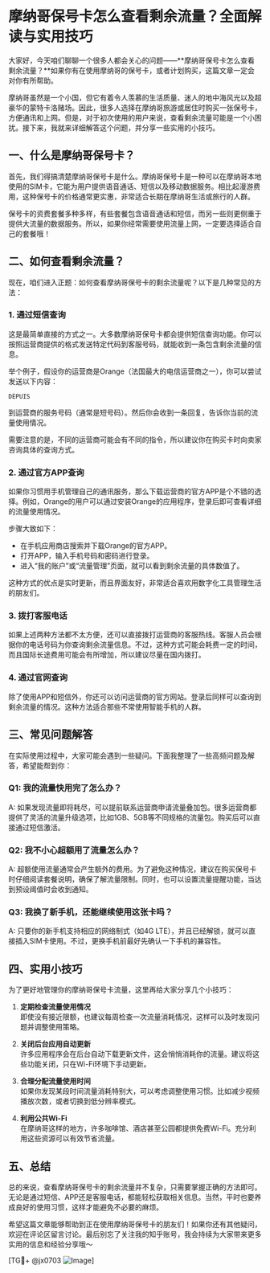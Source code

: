 # 摩纳哥保号卡怎么查看剩余流量？全面解读与实用技巧

大家好，今天咱们聊聊一个很多人都会关心的问题——**摩纳哥保号卡怎么查看剩余流量？**如果你有在使用摩纳哥的保号卡，或者计划购买，这篇文章一定会对你有所帮助。

摩纳哥虽然是一个小国，但它有着令人羡慕的生活质量、迷人的地中海风光以及超豪华的蒙特卡洛赌场。因此，很多人选择在摩纳哥旅游或居住时购买一张保号卡，方便通讯和上网。但是，对于初次使用的用户来说，查看剩余流量可能是一个小困扰。接下来，我就来详细解答这个问题，并分享一些实用的小技巧。

## 一、什么是摩纳哥保号卡？

首先，我们得搞清楚摩纳哥保号卡是什么。摩纳哥保号卡是一种可以在摩纳哥本地使用的SIM卡，它能为用户提供语音通话、短信以及移动数据服务。相比起漫游费用，这种保号卡的价格通常更实惠，非常适合长期在摩纳哥生活或旅行的人群。

保号卡的资费套餐多种多样，有些套餐包含语音通话和短信，而另一些则更侧重于提供大流量的数据服务。所以，如果你经常需要使用流量上网，一定要选择适合自己的套餐哦！

## 二、如何查看剩余流量？

现在，咱们进入正题：如何查看摩纳哥保号卡的剩余流量呢？以下是几种常见的方法：

### 1. **通过短信查询**
这是最简单直接的方式之一。大多数摩纳哥保号卡都会提供短信查询功能。你可以按照运营商提供的格式发送特定代码到客服号码，就能收到一条包含剩余流量的信息。

举个例子，假设你的运营商是Orange（法国最大的电信运营商之一），你可以尝试发送以下内容：
```
DÉPUIS
```
到运营商的服务号码（通常是短号码）。然后你会收到一条回复，告诉你当前的流量使用情况。

需要注意的是，不同的运营商可能会有不同的指令，所以建议你在购买卡时向卖家咨询具体的查询方式。

### 2. **通过官方APP查询**
如果你习惯用手机管理自己的通讯服务，那么下载运营商的官方APP是个不错的选择。例如，Orange的用户可以通过安装Orange的应用程序，登录后即可查看详细的流量使用情况。

步骤大致如下：
- 在手机应用商店搜索并下载Orange的官方APP。
- 打开APP，输入手机号码和密码进行登录。
- 进入“我的账户”或“流量管理”页面，就可以看到剩余流量的具体数值了。

这种方式的优点是实时更新，而且界面友好，非常适合喜欢用数字化工具管理生活的朋友们。

### 3. **拨打客服电话**
如果上述两种方法都不太方便，还可以直接拨打运营商的客服热线。客服人员会根据你的电话号码为你查询剩余流量信息。不过，这种方式可能会耗费一定的时间，而且国际长途费用可能会有所增加，所以建议尽量在国内拨打。

### 4. **通过官网查询**
除了使用APP和短信外，你还可以访问运营商的官方网站。登录后同样可以查询到剩余流量的情况。这种方法适合那些不常使用智能手机的人群。

## 三、常见问题解答

在实际使用过程中，大家可能会遇到一些疑问。下面我整理了一些高频问题及解答，希望能帮到你：

### Q1: 我的流量快用完了怎么办？
A: 如果发现流量即将耗尽，可以提前联系运营商申请流量叠加包。很多运营商都提供了灵活的流量升级选项，比如1GB、5GB等不同规格的流量包。购买后可以直接通过短信激活。

### Q2: 我不小心超额用了流量怎么办？
A: 超额使用流量通常会产生额外的费用。为了避免这种情况，建议在购买保号卡时仔细阅读套餐说明，确保了解流量限制。同时，也可以设置流量提醒功能，当达到预设阈值时会收到通知。

### Q3: 我换了新手机，还能继续使用这张卡吗？
A: 只要你的新手机支持相应的网络制式（如4G LTE），并且已经解锁，就可以直接插入SIM卡使用。不过，更换手机前最好先确认一下手机的兼容性。

## 四、实用小技巧

为了更好地管理你的摩纳哥保号卡流量，这里再给大家分享几个小技巧：

1. **定期检查流量使用情况**  
   即使没有接近限额，也建议每周检查一次流量消耗情况，这样可以及时发现问题并调整使用策略。

2. **关闭后台应用自动更新**  
   许多应用程序会在后台自动下载更新文件，这会悄悄消耗你的流量。建议将这些功能关闭，只在Wi-Fi环境下手动更新。

3. **合理分配流量使用时间**  
   如果你发现某段时间流量消耗特别大，可以考虑调整使用习惯。比如减少视频播放次数，或者切换到低分辨率模式。

4. **利用公共Wi-Fi**  
   在摩纳哥这样的地方，许多咖啡馆、酒店甚至公园都提供免费Wi-Fi。充分利用这些资源可以有效节省流量。

## 五、总结

总的来说，查看摩纳哥保号卡的剩余流量并不复杂，只需要掌握正确的方法即可。无论是通过短信、APP还是客服电话，都能轻松获取相关信息。当然，平时也要养成良好的使用习惯，这样才能避免不必要的麻烦。

希望这篇文章能够帮助到正在使用摩纳哥保号卡的朋友们！如果你还有其他疑问，欢迎在评论区留言讨论。最后别忘了关注我的知乎账号，我会持续为大家带来更多实用的信息和经验分享哦～

[TG💪+ @jx0703 ![Image](https://github.com/user-attachments/assets/dbca1d08-cadb-493c-b0ec-ad6f7a83f270)]